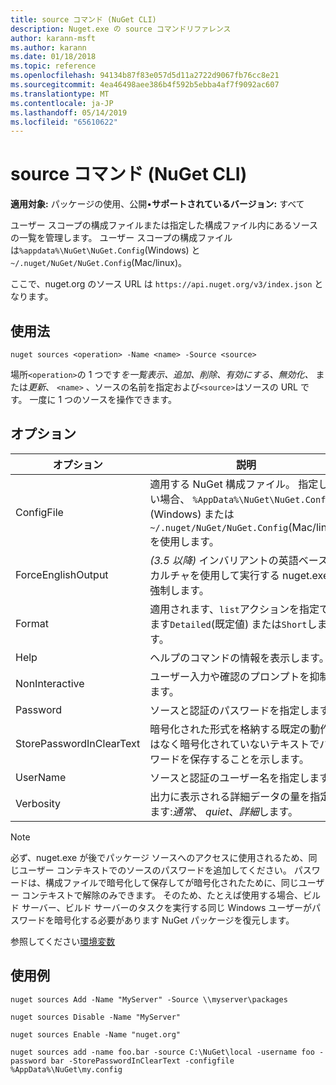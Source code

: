 ```yaml
---
title: source コマンド (NuGet CLI)
description: Nuget.exe の source コマンドリファレンス
author: karann-msft
ms.author: karann
ms.date: 01/18/2018
ms.topic: reference
ms.openlocfilehash: 94134b87f83e057d5d11a2722d9067fb76cc8e21
ms.sourcegitcommit: 4ea46498aee386b4f592b5ebba4af7f9092ac607
ms.translationtype: MT
ms.contentlocale: ja-JP
ms.lasthandoff: 05/14/2019
ms.locfileid: "65610622"
---
```

# <a name="sources-command-nuget-cli"></a>source コマンド (NuGet CLI)

**適用対象:** パッケージの使用、公開&bullet;**サポートされているバージョン:** すべて

ユーザー スコープの構成ファイルまたは指定した構成ファイル内にあるソースの一覧を管理します。 ユーザー スコープの構成ファイルは`%appdata%\NuGet\NuGet.Config`(Windows) と`~/.nuget/NuGet/NuGet.Config`(Mac/linux)。

ここで、nuget.org のソース URL は `https://api.nuget.org/v3/index.json` となります。

## <a name="usage"></a>使用法

```cli
nuget sources <operation> -Name <name> -Source <source>
```

場所`<operation>`の 1 つです*を一覧表示、追加、削除、有効にする、無効化、* または*更新*、 `<name>` 、ソースの名前を指定および`<source>`はソースの URL です。 一度に 1 つのソースを操作できます。

## <a name="options"></a>オプション

| オプション | 説明 |
| --- | --- |
| ConfigFile | 適用する NuGet 構成ファイル。 指定しない場合、 `%AppData%\NuGet\NuGet.Config` (Windows) または`~/.nuget/NuGet/NuGet.Config`(Mac/linux) を使用します。|
| ForceEnglishOutput | *(3.5 以降)* インバリアントの英語ベースのカルチャを使用して実行する nuget.exe を強制します。 |
| Format | 適用されます、`list`アクションを指定できます`Detailed`(既定値) または`Short`します。 |
| Help | ヘルプのコマンドの情報を表示します。 |
| NonInteractive | ユーザー入力や確認のプロンプトを抑制します。 |
| Password | ソースと認証のパスワードを指定します。 |
| StorePasswordInClearText | 暗号化された形式を格納する既定の動作ではなく暗号化されていないテキストでパスワードを保存することを示します。 |
| UserName | ソースと認証のユーザー名を指定します。 |
| Verbosity | 出力に表示される詳細データの量を指定します:*通常*、 *quiet*、*詳細*します。 |

> [!Note]
> 必ず、nuget.exe が後でパッケージ ソースへのアクセスに使用されるため、同じユーザー コンテキストでのソースのパスワードを追加してください。 パスワードは、構成ファイルで暗号化して保存してが暗号化されたために、同じユーザー コンテキストで解除のみできます。 そのため、たとえば使用する場合、ビルド サーバー、ビルド サーバーのタスクを実行する同じ Windows ユーザーがパスワードを暗号化する必要があります NuGet パッケージを復元します。

参照してください[環境変数](cli-ref-environment-variables.md)

## <a name="examples"></a>使用例

```cli
nuget sources Add -Name "MyServer" -Source \\myserver\packages

nuget sources Disable -Name "MyServer"

nuget sources Enable -Name "nuget.org"

nuget sources add -name foo.bar -source C:\NuGet\local -username foo -password bar -StorePasswordInClearText -configfile %AppData%\NuGet\my.config
```
